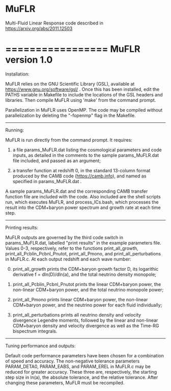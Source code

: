 # MuFLR
Multi-Fluid Linear Response code described in https://arxiv.org/abs/2011.12503

=================
MuFLR version 1.0
=================

Installation:

MuFLR relies on the GNU Scientific Library (GSL), available at 
https://www.gnu.org/software/gsl/ .  Once this has been installed, edit the 
PATHS variable in Makefile to include the locations of the GSL headers and 
libraries.  Then compile MuFLR using 'make' from the command prompt.

Parallelization in MuFLR uses OpenMP.  The code may be compiled without 
parallelization by deleting the "-fopenmp" flag in the Makefile.

--------------------------------------------------------------------------------

Running:

MuFLR is run directly from the command prompt.  It requires:

  1.  a file params_MuFLR.dat listing the cosmological parameters and 
      code inputs, as detailed in the comments to the sample 
      params_MuFLR.dat file included, and passed as an argument; 

  2.  a transfer function at redshift 0, in the standard 13-column format 
      produced by the CAMB code (https://camb.info), and named as specified
      in params_MuFLR.dat .

A sample params_MuFLR.dat and the corresponding CAMB transfer function file
are included with the code.  Also included are the shell scripts run, which
executes MuFLR, and process_ICs.bash, which processes the result into the
CDM+baryon power spectrum and growth rate at each time step.

--------------------------------------------------------------------------------

Printing results:

MuFLR outputs are governed by the third code switch in params_MuFLR.dat, 
labelled "print results" in the example parameters file.  Values 0-3, 
respectively, refer to the functions print_all_growth, 
print_all_Pcblin_Pcbnl_Pnutot, print_all_Pmono, and print_all_perturbations in 
MuFLR.c.  At each output redshift and each wave number:

  0.  print_all_growth prints the CDM+baryon growth factor D, its logarithic
      derivative f = dln(D)/dln(a), and the total neutrino density monopole;

  1.  print_all_Pcblin_Pcbnl_Pnutot prints the linear CDM+baryon power, the 
      non-linear CDM+baryon power, and the total neutrino monopole power;

  2.  print_all_Pmono prints linear CDM+baryon power, the non-linear CDM+baryon 
      power, and the neutrino power for each fluid individually;

  3.  print_all_perturbations prints all neutrino density and velocity 
      divergence Legendre moments, followed by the linear and non-linear 
      CDM+baryon density and velocity divergence as well as the Time-RG 
      bispectrum integrals.

--------------------------------------------------------------------------------

Tuning performance and outputs:

Default code performance parameters have been chosen for a combination of speed
and accuracy.  The non-negative tolerance parameters PARAM_DETA0, PARAM_EABS, 
and PARAM_EREL in MuFLR.c may be reduced for greater accuracy.  These three are,
respectively, the starting step size in ln(a), the absolute tolerance, and the
relative tolerance.  After changing these parameters, MuFLR must be recompiled.

